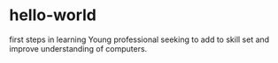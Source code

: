 # hello-world
first steps in learning 
Young professional seeking to add to skill set and improve understanding of computers.
